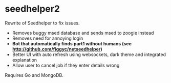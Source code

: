  # seedhelper2
Rewrite of Seedhelper to fix issues.
* Removes buggy msed database and sends msed to zoogie instead
* Removes need for annoying login
* **Bot that automatically finds part1 without humans (see http://github.com/figgyc/netseedhelper)**
* Better UI with auto refresh using websockets, dark theme and integrated explanation
* Allow user to cancel job if they enter details wrong

Requires Go and MongoDB.